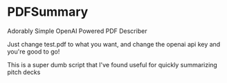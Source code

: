 # PDFSummary
Adorably Simple OpenAI Powered PDF Describer

Just change test.pdf to what you want, and change the openai api key and you're good to go! 

This is a super dumb script that I've found useful for quickly summarizing pitch decks
